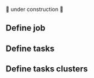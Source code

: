 :construction: under construction :construction: 

## Define job

## Define tasks

## Define tasks clusters
